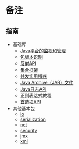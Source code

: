 #   备注

##  指南
-   基础库
    -   [Java平台的监视和管理](guides/management.md)
    -   [包版本识别](guides/versioning.md)
    -   [反射API](guides/reflection.md)
    -   [集合框架](guides/collections.md)
    -   [并发实用程序](guides/concurrency.md)
    -   [Java Archive（JAR）文件](guides/jar.md)
    -   [Java日志API](guides/logging.md)
    -   正则表达式教程
    -   [首选项API](guides/preferences.md)
-   其他基本包
    -   [io](guides/io.md)
    -   [serialization](guides/serialization.md)
    -   [net](guides/net.md)
    -   [security](guides/security.md)
    -   [jmx](guides/jmx.md)
    -   [xml](guides/xml.md)

